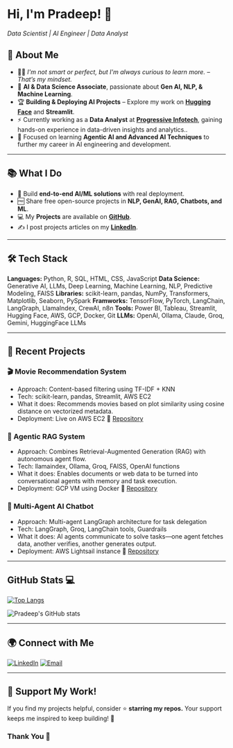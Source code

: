# Hi, I'm Pradeep! 👋
*Data Scientist | AI Engineer | Data Analyst*

## 🚀 About Me

- 👨‍💻 *I'm not smart or perfect, but I'm always curious to learn more. – That’s my mindset.*
- 🎯 **AI & Data Science Associate**, passionate about **Gen AI, NLP, & Machine Learning**.
- 🏆 **Building & Deploying AI Projects** – Explore my work on **[Hugging Face](https://huggingface.co/PradeepBodhi)** and **Streamlit**.  
- ⚡ Currently working as a **Data Analyst** at **[Progressive Infotech](https://www.progressive.in)**, gaining hands-on experience in data-driven insights and analytics..  
- 🌱 Focused on learning **Agentic AI and Advanced AI Techniques**  to further my career in AI engineering and development.
  

---

## 📚 What I Do

- 🧠 Build **end-to-end AI/ML solutions** with real deployment.
- 🆓 Share free open-source projects in **NLP, GenAI, RAG, Chatbots, and ML**.
- 💻 My **Projects** are available on **[GitHub](https://github.com/bodhipradeep?tab=repositories)**.
- ✍️ I post projects articles on my **[LinkedIn](https://www.linkedin.com/in/bodhi-pradeep/)**.

---

## 🛠️ Tech Stack
**Languages:** Python, R, SQL, HTML, CSS, JavaScript
**Data Science:** Generative AI, LLMs, Deep Learning, Machine Learning, NLP, Predictive Modeling, FAISS 
**Libraries:** scikit-learn, pandas, NumPy, Transformers, Matplotlib, Seaborn, PySpark
**Framworks:** TensorFlow, PyTorch, LangChain, LangGraph, LlamaIndex, CrewAI, n8n 
**Tools:** Power BI, Tableau, Streamlit, Hugging Face, AWS, GCP, Docker, Git 
**LLMs:** OpenAI, Ollama, Claude, Groq, Gemini, HuggingFace LLMs

---

## 🚧 Recent Projects

### 🎬 Movie Recommendation System
- Approach: Content-based filtering using TF-IDF + KNN
- Tech: scikit-learn, pandas, Streamlit, AWS EC2
- What it does: Recommends movies based on plot similarity using cosine distance on vectorized metadata.
- Deployment: Live on AWS EC2
🔗 [Repository](https://github.com/bodhipradeep/Movie_Rec_Content_base)

### 🧠 Agentic RAG System
- Approach: Combines Retrieval-Augmented Generation (RAG) with autonomous agent flow.
- Tech: llamaindex, Ollama, Groq, FAISS, OpenAI functions
- What it does: Enables documents or web data to be turned into conversational agents with memory and task execution.
- Deployment: GCP VM using Docker
🔗 [Repository](https://github.com/bodhipradeep/Agentic-RAG-LlamaIndex)

### 🤖 Multi-Agent AI Chatbot
- Approach: Multi-agent LangGraph architecture for task delegation
- Tech: LangGraph, Groq, LangChain tools, Guardrails
- What it does: AI agents communicate to solve tasks—one agent fetches data, another verifies, another generates output.
- Deployment: AWS Lightsail instance
🔗 [Repository](https://github.com/bodhipradeep/Langgraph/tree/main/Multi-Agent-Chatbot)
  
---

## GitHub Stats 💻
  
[![Top Langs](https://github-readme-stats.vercel.app/api/top-langs/?username=pradeep-kumar8&layout=compact&theme=radical)](https://github.com/anuraghazra/github-readme-stats)

![Pradeep's GitHub stats](https://github-readme-stats.vercel.app/api?username=pradeep-kumar8&show_icons=true&theme=radical)

---
## 🌍 Connect with Me

[![LinkedIn](https://skillicons.dev/icons?i=linkedin)](https://www.linkedin.com/in/pradeep-kumar8/) 
[![Email](https://skillicons.dev/icons?i=gmail)](mailto:pradeep.kmr.pro@gmail.com)
 
---
## 💖 Support My Work!

If you find my projects helpful, consider ⭐️ **starring my repos.**
Your support keeps me inspired to keep building! 🚀

### Thank You 🙏
